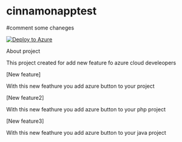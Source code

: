 # cinnamonapptest 
#comment
some chaneges

[![Deploy to Azure](http://azuredeploy.net/deploybutton.png)](https://azuredeploy.net/)

About project

This project created for add new feature fo azure cloud develeopers

[New feature] 

With this new feathure you add azure button to your project

[New feature2] 

With this new feathure you add azure button to your php  project

[New feature3] 

With this new feathure you add azure button to your java  project

